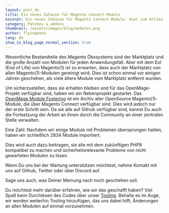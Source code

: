 ```yaml
---
layout: post_de
title: Ein neues Zuhause für Magento Connect-Module
excerpt: Ein neues Zuhause für Magento Connect-Module. Hier zum Artikel!
category: Patches & addons
thumbnail: /assets/images/blog/modules.png
author: flyingmana
lang: de
show_in_blog_page_normal_section: true
---
```


Wesentliche Bestandteile des Magento Ökosystems sind der Marktplatz und die große Anzahl von Modulen für jeden Anwendungsfall. 
Aber mit dem Eol (End of Life) von Magento(1) ist zu erwarten, dass auch der Marktplatz von allen Magento(1)-Modulen gereinigt wird. Dies ist schon einmal vor einigen Jahren geschehen, als viele ältere Module vom Marktplatz entfernt wurden.

<!--more-->

Um sicherzustellen, dass sie erhalten bleiben und für das OpenMage-Projekt verfügbar sind, haben wir ein Nebenprojekt gestartet.
Das [OpenMage Module Fostering](https://github.com/OpenMageModuleFostering) ist ein Archiv aller OpenSource Magento(1)-Module, die über Magento Connect verfügbar sind. Dies wird jedoch nur der erste Schritt sein. Da sie alle auf Github verfügbar sind, kannst Du auch die Fortsetzung der Arbeit an ihnen durch die Community an einer zentralen Stelle verwalten.

Eine Zahl: Nachdem wir einige Module mit Problemen übersprungen hatten, haben wir schließlich 2834 Module importiert.

Dies wird auch dazu beitragen, sie alle mit dem zukünftigen PHP8 kompatibel zu machen und sicherheitsrelevante Probleme von nicht gewarteten Modulen zu lösen.

Wenn Du uns bei der Wartung unterstützen möchtest, nehme Kontakt mit uns auf Github, Twitter oder über Discord auf.

Sage uns auch, was Deiner Meinung nach noch geschehen soll.

Du möchtest mehr darüber erfahren, wie wir das geschafft haben? Viel Spaß beim Durchlesen des Codes über unser [Tooling](https://github.com/OpenMageModuleFostering/Tooling).
Behalte es im Auge, wir werden weiterhin Tooling hinzufügen, das uns dabei hilft, Änderungen an allen Modulen auf einmal vorzunehmen.


 

